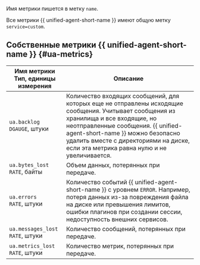 Имя метрики пишется в метку `name`.

Все метрики {{ unified-agent-short-name }} имеют общую метку `service=custom`.

## Собственные метрики {{ unified-agent-short-name }} {#ua-metrics}

| Имя метрики<br>Тип, единицы измерения | Описание |
| --- | --- |
| `ua.backlog`<br>`DGAUGE`, штуки | Количество входящих сообщений, для которых еще не отправлены исходящие сообщения. Учитывает сообщения из хранилища и все входящие, но неотправленные сообщения. {{ unified-agent-short-name }} можно безопасно удалить вместе с директориями на диске, если эта метрика равна нулю и не увеличивается. |
| `ua.bytes_lost`<br>`RATE`, байты | Объем данных, потерянных при передаче. |
| `ua.errors`<br>`RATE`, штуки | Количество событий {{ unified-agent-short-name }} с уровнем `ERROR`. Например, потеря данных из-за повреждения файла на диске или превышения лимитов, ошибки плагинов при создании сессии, недоступность внешних сервисов. |
| `ua.messages_lost`<br>`RATE`, штуки | Количество сообщений, потерянных при передаче. |
| `ua.metrics_lost`<br>`RATE`, штуки | Количество метрик, потерянных при передаче. |